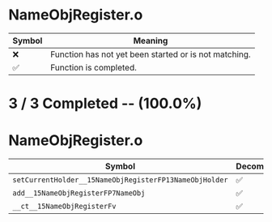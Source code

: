 # NameObjRegister.o
| Symbol | Meaning 
| ------------- | ------------- 
| :x: | Function has not yet been started or is not matching. 
| :white_check_mark: | Function is completed. 


# 3 / 3 Completed -- (100.0%)
# NameObjRegister.o
| Symbol | Decompiled? |
| ------------- | ------------- |
| `setCurrentHolder__15NameObjRegisterFP13NameObjHolder` | :white_check_mark: |
| `add__15NameObjRegisterFP7NameObj` | :white_check_mark: |
| `__ct__15NameObjRegisterFv` | :white_check_mark: |
